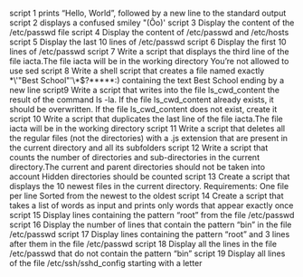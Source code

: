 script 1 prints “Hello, World”, followed by a new line to the standard output
script 2  displays a confused smiley "(Ôo)'
script 3 Display the content of the /etc/passwd file
script 4 Display the content of /etc/passwd and /etc/hosts
script 5 Display the last 10 lines of /etc/passwd
script 6 Display the first 10 lines of /etc/passwd
script 7 Write a script that displays the third line of the file iacta.The file iacta will be in the working directory You’re not allowed to use sed
script 8 Write a shell script that creates a file named exactly \*\\'"Best School"\'\\*$\?\*\*\*\*\*:) containing the text Best School ending by a new line
script9 Write a script that writes into the file ls_cwd_content the result of the command ls -la. If the file ls_cwd_content already exists, it should be overwritten. If the file ls_cwd_content does not exist, create it
script 10 Write a script that duplicates the last line of the file iacta.The file iacta will be in the working directory
script 11 Write a script that deletes all the regular files (not the directories) with a .js extension that are present in the current directory and all its subfolders
script 12 Write a script that counts the number of directories and sub-directories in the current directory.The current and parent directories should not be taken into account Hidden directories should be counted
script 13 Create a script that displays the 10 newest files in the current directory.
Requirements:
One file per line
Sorted from the newest to the oldest
script 14 Create a script that takes a list of words as input and prints only words that appear exactly once
script 15 Display lines containing the pattern “root” from the file /etc/passwd
script 16 Display the number of lines that contain the pattern “bin” in the file /etc/passwd
script 17 Display lines containing the pattern “root” and 3 lines after them in the file /etc/passwd
script 18 Display all the lines in the file /etc/passwd that do not contain the pattern “bin”
script 19 Display all lines of the file /etc/ssh/sshd_config starting with a letter

